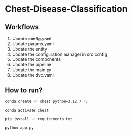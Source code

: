 # Chest-Disease-Classification

## Workflows

1. Update config.yaml
2. Update params.yaml
3. Update the entity
4. Update the configuration manager in src config
5. Update the components
6. Update the pipeline 
7. Update the main.py
8. Update the dvc.yaml

## How to run?

```bash
conda create -n chest python=3.12.7 -y
```

```bash
conda activate chest
```

```bash
pip install -r requirements.txt
```

```bash
python app.py
```